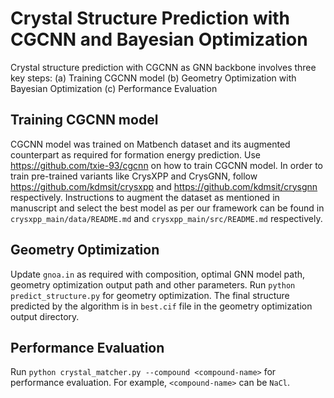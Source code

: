 # Crystal Structure Prediction with CGCNN and Bayesian Optimization
Crystal structure prediction with CGCNN as GNN backbone involves three key steps: (a) Training CGCNN model (b) Geometry Optimization with Bayesian Optimization (c) Performance Evaluation

## Training CGCNN model
CGCNN model was trained on Matbench dataset and its augmented counterpart as required for formation energy prediction. Use https://github.com/txie-93/cgcnn on how to train CGCNN model. In order to train pre-trained variants like CrysXPP and CrysGNN, follow https://github.com/kdmsit/crysxpp and https://github.com/kdmsit/crysgnn respectively. Instructions to augment the dataset as mentioned in manuscript and select the best model as per our framework can be found in `crysxpp_main/data/README.md` and `crysxpp_main/src/README.md` respectively.


## Geometry Optimization
Update `gnoa.in` as required with composition, optimal GNN model path, geometry optimization output path and other parameters. Run `python predict_structure.py` for geometry optimization. The final structure predicted by the algorithm is in `best.cif` file in the geometry optimization output directory.

## Performance Evaluation
Run `python crystal_matcher.py --compound <compound-name>` for performance evaluation. For example, `<compound-name>` can be `NaCl`.
